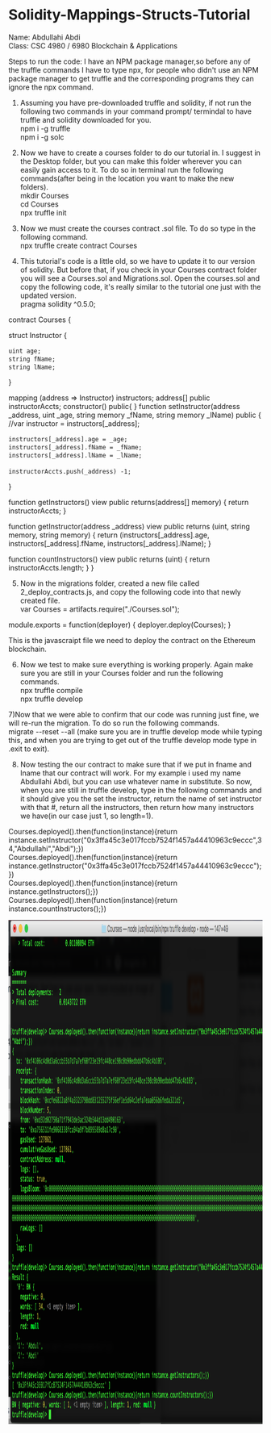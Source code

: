 # Solidity-Mappings-Structs-Tutorial
Name: Abdullahi Abdi    
Class: CSC 4980 / 6980 Blockchain & Applications    

Steps to run the code:
I have an NPM package manager,so before any of the truffle commands I have to type npx, for people who didn't use an NPM package manager to get truffle and the corresponding programs they can ignore the npx command.

1) Assuming you have pre-downloaded truffle and solidity, if not run the following two commands in your command prompt/ termindal to have truffle and solidity downloaded for you.    
npm i -g truffle    
npm i -g solc   

2) Now we have to create a courses folder to do our tutorial in. I suggest in the Desktop folder, but you can make this folder wherever you can easily gain access to it. To do so in terminal run the following commands(after being in the location you want to make the new folders).    
mkdir Courses   
cd Courses    
npx truffle init    

3) Now we must create the courses contract .sol file. To do so type in the following command.   
npx truffle create contract Courses   

4) This tutorial's code is a little old, so we have to update it to our version of solidity. But before that, if you check in your Courses contract folder you will see a Courses.sol and Migrations.sol. Open the courses.sol and copy the following code, it's really similar to the tutorial one just with the updated version.    
pragma solidity ^0.5.0;

contract Courses {

  struct Instructor {

    uint age;
    string fName;
    string lName;
  }

  mapping (address => Instructor) instructors;
  address[] public instructorAccts;
  constructor() public{
  }
  function setInstructor(address _address, uint _age, string memory _fName, string memory _lName) public {
    //var instructor = instructors[_address];

    instructors[_address].age = _age;
    instructors[_address].fName = _fName;
    instructors[_address].lName = _lName;    

    instructorAccts.push(_address) -1;
  }

  function getInstructors() view public returns(address[] memory) {
    return instructorAccts;
  }

  function getInstructor(address _address) view public returns (uint, string memory, string memory) {
    return (instructors[_address].age, instructors[_address].fName, instructors[_address].lName);
  }
  
  function countInstructors() view public returns (uint) {
    return instructorAccts.length;
  }
}   
    
        
 5) Now in the migrations folder, created a new file called 2_deploy_contracts.js, and copy the following code into that newly created file.    
 var Courses = artifacts.require("./Courses.sol");
 
module.exports = function(deployer) {
  deployer.deploy(Courses);
}

This is the javascraipt file we need to deploy the contract on the Ethereum blockchain.   

6) Now we test to make sure everything is working properly. Again make sure you are still in your Courses folder and run the following commands.    
npx truffle compile   
npx truffle develop   

7)Now that we were able to confirm that our code was running just fine, we will re-run the migration. To do so run the following commands.     
migrate --reset --all (make sure you are in truffle develop mode while typing this, and when you are trying to get out of the truffle develop mode type in .exit to exit).    


8) Now testing the our contract to make sure that if we put in fname and lname that our contract will work. For my example i used my name Abdullahi Abdi, but you can use whatever name in substitute. So now, when you are still in truffle develop, type in the following commands and it should give you the set the instructor, return the name of set instructor with that #, return all the instructors, then return how many instructors we have(in our case just 1, so length=1).     

Courses.deployed().then(function(instance){return instance.setInstructor("0x3ffa45c3e017fccb7524f1457a44410963c9eccc",34,"Abdullahi","Abdi");})   
Courses.deployed().then(function(instance){return instance.getInstructor("0x3ffa45c3e017fccb7524f1457a44410963c9eccc");})   
Courses.deployed().then(function(instance){return instance.getInstructors();})    
Courses.deployed().then(function(instance){return instance.countInstructors();})    

<img src="blockchain.png" width="100000" height="1000" >







